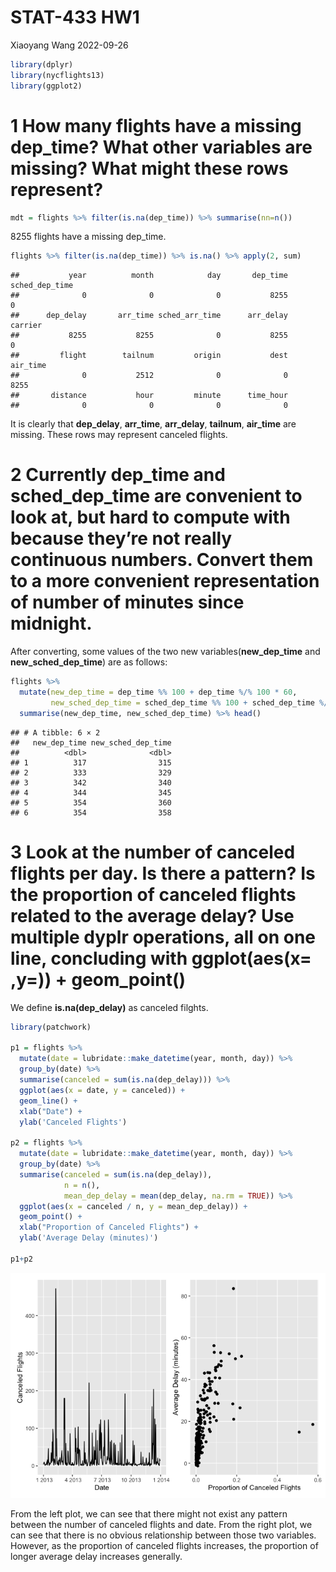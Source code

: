 **STAT-433 HW1**
================
Xiaoyang Wang
2022-09-26

``` r
library(dplyr)
library(nycflights13)
library(ggplot2)
```

# 1 How many flights have a missing dep_time? What other variables are missing? What might these rows represent?

``` r
mdt = flights %>% filter(is.na(dep_time)) %>% summarise(nn=n())
```

8255 flights have a missing dep_time.

``` r
flights %>% filter(is.na(dep_time)) %>% is.na() %>% apply(2, sum)
```

    ##           year          month            day       dep_time sched_dep_time 
    ##              0              0              0           8255              0 
    ##      dep_delay       arr_time sched_arr_time      arr_delay        carrier 
    ##           8255           8255              0           8255              0 
    ##         flight        tailnum         origin           dest       air_time 
    ##              0           2512              0              0           8255 
    ##       distance           hour         minute      time_hour 
    ##              0              0              0              0

It is clearly that **dep_delay**, **arr_time**, **arr_delay**,
**tailnum**, **air_time** are missing. These rows may represent canceled
flights.

# 2 Currently dep_time and sched_dep_time are convenient to look at, but hard to compute with because they’re not really continuous numbers. Convert them to a more convenient representation of number of minutes since midnight.

After converting, some values of the two new variables(**new_dep_time**
and **new_sched_dep_time**) are as follows:

``` r
flights %>% 
  mutate(new_dep_time = dep_time %% 100 + dep_time %/% 100 * 60,
         new_sched_dep_time = sched_dep_time %% 100 + sched_dep_time %/% 100 * 60) %>% 
  summarise(new_dep_time, new_sched_dep_time) %>% head()
```

    ## # A tibble: 6 × 2
    ##   new_dep_time new_sched_dep_time
    ##          <dbl>              <dbl>
    ## 1          317                315
    ## 2          333                329
    ## 3          342                340
    ## 4          344                345
    ## 5          354                360
    ## 6          354                358

# 3 Look at the number of canceled flights per day. Is there a pattern? Is the proportion of canceled flights related to the average delay? Use multiple dyplr operations, all on one line, concluding with ggplot(aes(x= ,y=)) + geom_point()

We define **is.na(dep_delay)** as canceled filghts.

``` r
library(patchwork)

p1 = flights %>%
  mutate(date = lubridate::make_datetime(year, month, day)) %>%
  group_by(date) %>%
  summarise(canceled = sum(is.na(dep_delay))) %>% 
  ggplot(aes(x = date, y = canceled)) + 
  geom_line() + 
  xlab("Date") + 
  ylab('Canceled Flights')

p2 = flights %>%
  mutate(date = lubridate::make_datetime(year, month, day)) %>%
  group_by(date) %>%
  summarise(canceled = sum(is.na(dep_delay)), 
            n = n(),
            mean_dep_delay = mean(dep_delay, na.rm = TRUE)) %>%
  ggplot(aes(x = canceled / n, y = mean_dep_delay)) + 
  geom_point() + 
  xlab("Proportion of Canceled Flights") + 
  ylab('Average Delay (minutes)')

p1+p2
```

![](README_files/figure-gfm/Problem%203-1.png)<!-- -->

From the left plot, we can see that there might not exist any pattern
between the number of canceled flights and date. From the right plot, we
can see that there is no obvious relationship between those two
variables. However, as the proportion of canceled flights increases, the
proportion of longer average delay increases generally.
